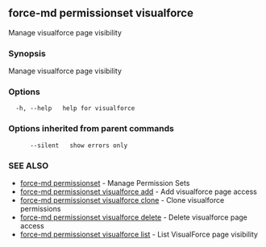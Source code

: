 ## force-md permissionset visualforce

Manage visualforce page visibility

### Synopsis

Manage visualforce page visibility

### Options

```
  -h, --help   help for visualforce
```

### Options inherited from parent commands

```
      --silent   show errors only
```

### SEE ALSO

* [force-md permissionset](force-md_permissionset.md)	 - Manage Permission Sets
* [force-md permissionset visualforce add](force-md_permissionset_visualforce_add.md)	 - Add visualforce page access
* [force-md permissionset visualforce clone](force-md_permissionset_visualforce_clone.md)	 - Clone visualforce permissions
* [force-md permissionset visualforce delete](force-md_permissionset_visualforce_delete.md)	 - Delete visualforce page access
* [force-md permissionset visualforce list](force-md_permissionset_visualforce_list.md)	 - List VisualForce page visibility

